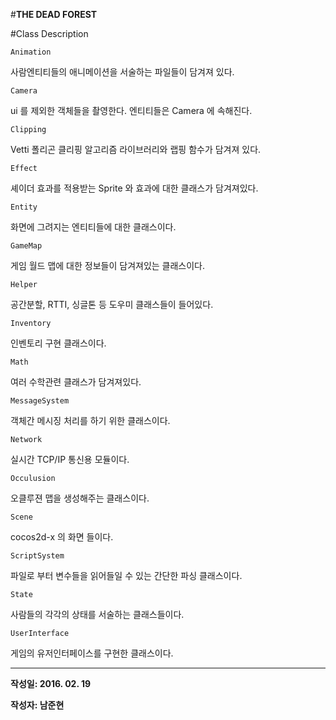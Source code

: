 #**THE DEAD FOREST**

#Class  Description


`Animation`

  사람엔티티들의 애니메이션을 서술하는 파일들이 담겨져 있다. 
  
 `Camera`  
 
 ui 를 제외한 객체들을 촬영한다. 엔티티들은 Camera 에 속해진다. 
 
 `Clipping`  
 
 Vetti 폴리곤 클리핑 알고리즘 라이브러리와 랩핑 함수가 담겨져 있다.
 
 `Effect`  
 
 셰이더 효과를 적용받는 Sprite 와 효과에 대한 클래스가 담겨져있다.
 
 `Entity`  
 
 화면에 그려지는 엔티티들에 대한 클래스이다. 
 
`GameMap`

 게임 월드 맵에 대한 정보들이 담겨져있는 클래스이다.
 
`Helper`

 공간분할, RTTI, 싱글톤 등 도우미 클래스들이 들어있다.
 
`Inventory`

 인벤토리 구현 클래스이다.
 
`Math`

 여러 수학관련 클래스가 담겨져있다.
 
`MessageSystem`

 객체간 메시징 처리를 하기 위한 클래스이다.
 
`Network`

 실시간 TCP/IP 통신용 모듈이다.

`Occulusion`

 오클루젼 맵을 생성해주는 클래스이다. 
 
`Scene`

 cocos2d-x 의 화면 들이다.
 
`ScriptSystem`

 파일로 부터 변수들을 읽어들일 수 있는 간단한 파싱 클래스이다.
 
`State`

 사람들의 각각의 상태를 서술하는 클래스들이다.
 
`UserInterface`

 게임의 유저인터페이스를 구현한 클래스이다.

-------
**작성일: 2016. 02. 19**

**작성자: 남준현**
 
